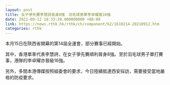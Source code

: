 ```yaml
---
layout: post
title: 女子爭先賽李慧詩晉身8強　羽毛球男單李卓耀進16強
date: 2021-09-12 18:33:28.000000000 +08:00
link: https://news.rthk.hk/rthk/ch/component/k2/1610214-20210912.htm
categories: rthk
---
```


本月15日在陝西省開幕的第14屆全運會，部分賽事已經開始。

其中，香港單車代表李慧詩，在女子爭先賽順利晉身8強。至於羽毛球男子單打賽事，港隊的李卓耀亦晉級16強。

另外，多間本港傳媒按照組委會的要求，今日陸續抵達西安採訪，需要接受當地嚴格的防疫要求。
